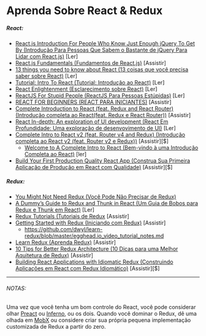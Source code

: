 # Aprenda Sobre React & Redux

##### React:

* [React.js Introduction For People Who Know Just Enough jQuery To Get By (Introdução Para Pessoas Que Sabem o Bastante de jQuery Para Lidar com React.js)](http://reactfordesigners.com/labs/reactjs-introduction-for-people-who-know-just-enough-jquery-to-get-by/) [Ler]
* [React.js Fundamentals (Fundamentos de React.js)](https://online.reacttraining.com/courses/enrolled/reactjsfundamentals) [Assistir]
* [13 things you need to know about React (13 coisas que você precisa saber sobre React)](http://aimforsimplicity.com/post/13-things-you-need-to-know-about-react/) [Ler]
* [Tutorial: Intro To React (Tutorial: Introdução ao React)](https://facebook.github.io/react/tutorial/tutorial.html) [Ler]
* [React Enlightenment (Esclarecimento sobre React)](https://www.reactenlightenment.com/) [Ler]
* [ReactJS For Stupid People (ReactJS Para Pessoas Estúpidas)](http://blog.andrewray.me/reactjs-for-stupid-people/) [Ler]
* [REACT FOR BEGINNERS (REACT PARA INICIANTES)](https://reactforbeginners.com/) [Assistir]
* [Complete Introduction to React (feat. Redux and React Router) (Introdução completa ao React(feat. Redux e React Router))](https://frontendmasters.com/courses/react-intro/) [Assistir]
* [React In-depth: An exploration of UI development (React Em Profundidade: Uma exploração de desenvovimento de UI)](https://www.gitbook.com/book/developmentarc/react-indepth/details) [Ler]
* [Complete Intro to React v2 (feat. Router v4 and Redux) (Introdução completa ao React v2 (feat. Router v2 e Redux))](https://frontendmasters.com/courses/complete-intro-react/) [Assistir][$]
  * [Welcome to A Complete Intro to React (Bem-vindo à uma Introdução Completa ao React)](https://btholt.github.io/complete-intro-to-react/all.html) [ler]
* [Build Your First Production Quality React App (Construa Sua Primeira Aplicação de Produção em React com Qualidade)](https://egghead.io/courses/build-your-first-production-quality-react-app) [Assistir][$]

##### Redux:

* [You Might Not Need Redux (Você Pode Não Precisar de Redux)](https://medium.com/@dan_abramov/you-might-not-need-redux-be46360cf367#.eaeglfaed)
* [A Dummy’s Guide to Redux and Thunk in React (Um Guia de Bobos para Redux e Thunk em React)](https://medium.com/@stowball/a-dummys-guide-to-redux-and-thunk-in-react-d8904a7005d3#.mudzrmx8p) [Ler]
* [Redux Tutorials (Tutoriais de Redux](https://www.youtube.com/playlist?list=PLoYCgNOIyGADILc3iUJzygCqC8Tt3bRXt) [Assistir]
* [Getting Started with Redux (Iniciando com Redux)](https://egghead.io/courses/getting-started-with-redux) [Assistir]
  * https://github.com/dwyl/learn-redux/blob/master/egghead.io_video_tutorial_notes.md
* [Learn Redux (Aprenda Redux)](https://learnredux.com/) [Assistir]
* [10 Tips for Better Redux Architecture (10 Dicas para uma Melhor Aquitetura de Redux)](https://medium.com/javascript-scene/10-tips-for-better-redux-architecture-69250425af44#.9s67j3efq) [Assistir]
* [Building React Applications with Idiomatic Redux (Construindo Aplicações em React com Redux Idiomático)](https://egghead.io/courses/building-react-applications-with-idiomatic-redux) [Assistir][$]

***

###### NOTAS:

Uma vez que você tenha um bom controle do React, você pode considerar olhar [Preact](https://preactjs.com/) ou [Inferno](https://infernojs.org/), ou os dois. Quando você dominar o Redux, dê uma olhada em [MobX](https://mobx.js.org/) ou considere criar sua própria pequena implementação customizada de Redux a partir do zero.
